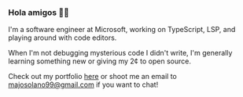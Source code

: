 ### Hola amigos 👋🏻

I'm a software engineer at Microsoft, working on TypeScript, LSP, and playing around with code editors.

When I'm not debugging mysterious code I didn't write, I'm generally learning something new or giving my 2¢ to open source.

Check out my portfolio [here](https://www.maria-sol-os.com/) or shoot me an email to majosolano99@gmail.com if you want to chat!
